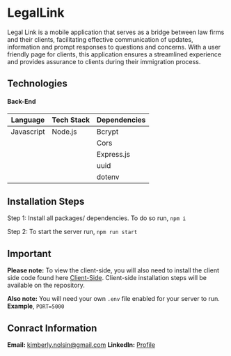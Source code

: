 # LegalLink #

Legal Link is a mobile application that serves as a bridge between law firms and their clients, facilitating effective
communication of updates, information and prompt responses to questions and concerns. With a user friendly page for clients, this application ensures a streamlined experience and provides assurance to clients during their immigration process.

## Technologies ##

#### Back-End ####
Language      | Tech Stack    | Dependencies
------------- | ------------- |--------------
 Javascript   | Node.js       | Bcrypt
              |               | Cors
              |               | Express.js
              |               | uuid
              |               | dotenv
                                     
## Installation Steps ##
Step 1: Install all packages/ dependencies. To do so run,
`npm i`

Step 2: To start the server run,
`npm run start`

## Important ##
**Please note:** To view the client-side, you will also need to install the client side code found here [Client-Side](https://github.com/Kimberlynolsin/LegalLink-Client/tree/main "Front-End Repository"). Client-side installation steps will be available on the repository.

**Also note:** You will need your own `.env` file enabled for your server to run. **Example**, `PORT=5000`

## Conract Information ##
**Email:** kimberly.nolsin@gmail.com
**LinkedIn:** [Profile](https://www.linkedin.com/in/kimberly-nolsin/ "Profile")

